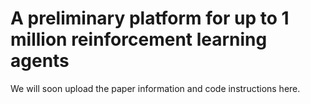 # A preliminary platform for up to 1 million reinforcement learning agents

We will soon upload the paper information and code instructions here.